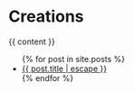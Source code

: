   <h1 class="page-heading">Creations</h1>
  
  {{ content }}

  <ul class="post-list">
    {% for post in site.posts %}
      <li>
          <a class="post-link" href="{{ post.url | relative_url }}">{{ post.title | escape }}</a>
      </li>
    {% endfor %}
  </ul>